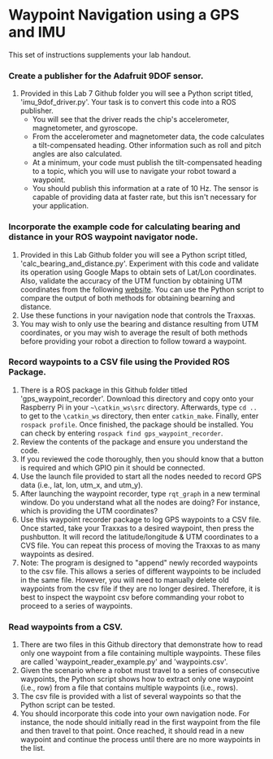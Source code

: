 # Waypoint Navigation using a GPS and IMU

This set of instructions supplements your lab handout.


### Create a publisher for the Adafruit 9DOF sensor.
1. Provided in this Lab 7 Github folder you will see a Python script titled, 'imu_9dof_driver.py'.  Your task is to convert this code into a ROS publisher.
    + You will see that the driver reads the chip's accelerometer, magnetometer, and gyroscope.  
    + From the accelerometer and magnetometer data, the code calculates a tilt-compensated heading.  Other information such as roll and pitch angles are also calculated.
    + At a minimum, your code must publish the tilt-compensated heading to a topic, which you will use to navigate your robot toward a waypoint.   
    + You should publish this information at a rate of 10 Hz.  The sensor is capable of providing data at faster rate, but this isn't necessary for your application.  

### Incorporate the example code for calculating bearing and distance in your ROS waypoint navigator node.
1.  Provided in this Lab Github folder you will see a Python script titled, 'calc_bearing_and_distance.py'.  Experiment with this code and validate its operation using Google Maps to obtain sets of Lat/Lon coordinates.  Also, validate the accuracy of the UTM function by obtaining UTM coordinates from the following [website](https://mappingsupport.com/p/coordinates-utm-google-maps.html).  You can use the Python script to compare the output of both methods for obtaining bearning and distance.
2.  Use these functions in your navigation node that controls the Traxxas.  
3.  You may wish to only use the bearing and distance resulting from UTM coordinates, or you may wish to average the result of both methods before providing your robot a direction to follow toward a waypoint.

### Record waypoints to a CSV file using the Provided ROS Package.
1.  There is a ROS package in this Github folder titled 'gps_waypoint_recorder'.  Download this directory and copy onto your Raspberry Pi in your `~\catkin_ws\src` directory.  Afterwards, type `cd ..` to get to the `\catkin_ws` directory, then enter `catkin_make`.  Finally, enter `rospack profile`.  Once finished, the package should be installed.  You can check by entering `rospack find gps_waypoint_recorder`.   
2.  Review the contents of the package and ensure you understand the code.
3.  If you reviewed the code thoroughly, then you should know that a button is required and which GPIO pin it should be connected.
4.  Use the launch file provided to start all the nodes needed to record GPS data (i.e., lat, lon, utm_x, and utm_y).
5.  After launching the waypoint recorder, type `rqt_graph` in a new terminal window.  Do you understand what all the nodes are doing?  For instance, which is providing the UTM coordinates?
6.  Use this waypoint recorder package to log GPS waypoints to a CSV file.  Once started, take your Traxxas to a desired waypoint, then press the pushbutton.  It will record the latitude/longitude & UTM coordinates to a CVS file.  You can repeat this process of moving the Traxxas to as many waypoints as desired.     
7.  Note:  The program is designed to "append" newly recorded waypoints to the csv file.  This allows a series of different waypoints to be included in the same file.  However, you will need to manually delete old waypoints from the csv file if they are no longer desired.  Therefore, it is best to inspect the waypoint csv before commanding your robot to proceed to a series of waypoints. 

### Read waypoints from a CSV.
1.  There are two files in this Github directory that demonstrate how to read only one waypoint from a file containing multiple waypoints.  These files are called 'waypoint_reader_example.py' and 'waypoints.csv'.  
2.  Given the scenario where a robot must travel to a series of consecutive waypoints, the Python script shows how to extract only one waypoint (i.e., row) from a file that contains multiple waypoints (i.e., rows).  
3.  The csv file is provided with a list of several waypoints so that the Python script can be tested.
4.  You should incorporate this code into your own navigation node.  For instance, the node should initially read in the first waypoint from the file and then travel to that point.  Once reached, it should read in a new waypoint and continue the process until there are no more waypoints in the list.

 

